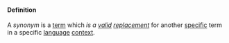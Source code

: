 #### Definition

A *synonym* is a [term](https://github.com/gcassel/Modular-Organization-Terminology/blob/master/terms/term.md) which *is a [valid](https://github.com/gcassel/Modular-Organization-Terminology/blob/master/terms/valid.md) [replacement](https://github.com/gcassel/Modular-Organization-Terminology/blob/master/terms/replacement.md)* for another [specific](https://github.com/gcassel/Modular-Organization-Terminology/blob/master/terms/specific.md) term in a specific [language](https://github.com/gcassel/Modular-Organization-Terminology/blob/master/terms/language.md) [context](https://github.com/gcassel/Modular-Organization-Terminology/blob/master/terms/context.md).
